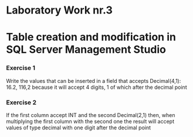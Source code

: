 # Laboratory Work nr.3
# Table creation and modification in SQL Server Management Studio

### Exercise 1
Write the values that can be inserted  in a field that accepts Decimal(4,1): 16.2, 116,2 
because it will accept 4 digits, 1 of which after the decimal point
### Exercise 2
If the first column accept INT and the second Decimal(2,1) then, when multiplying the first column with the second one the result will accept 
values of type decimal with one digit after the decimal point

